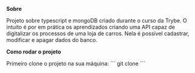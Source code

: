 **Sobre**

Projeto sobre typescript e mongoDB criado durante o curso da Trybe. O intuito é por em prática os aprendizados criando uma API capaz de digitalizar os processos de uma loja de carros. Nela é possível cadastrar, modificar e apagar dados do banco.

**Como rodar o projeto**

Primeiro clone o projeto na sua máquina:
´´´
git clone
´´´
